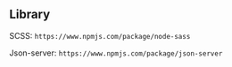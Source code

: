 ## Library

SCSS: `https://www.npmjs.com/package/node-sass`

Json-server: `https://www.npmjs.com/package/json-server`